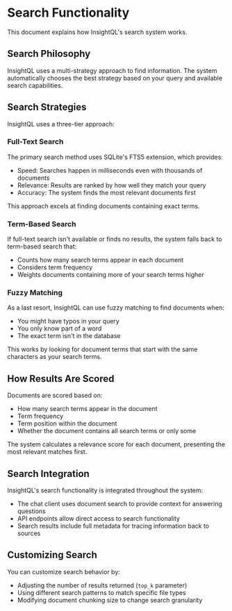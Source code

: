 # Search Functionality

This document explains how InsightQL's search system works.

## Search Philosophy

InsightQL uses a multi-strategy approach to find information. The system automatically chooses the best strategy based on your query and available search capabilities.

## Search Strategies

InsightQL uses a three-tier approach:

### Full-Text Search

The primary search method uses SQLite's FTS5 extension, which provides:

- Speed: Searches happen in milliseconds even with thousands of documents
- Relevance: Results are ranked by how well they match your query
- Accuracy: The system finds the most relevant documents first

This approach excels at finding documents containing exact terms.

### Term-Based Search

If full-text search isn't available or finds no results, the system falls back to term-based search that:

- Counts how many search terms appear in each document
- Considers term frequency
- Weights documents containing more of your search terms higher

### Fuzzy Matching

As a last resort, InsightQL can use fuzzy matching to find documents when:
- You might have typos in your query
- You only know part of a word
- The exact term isn't in the database

This works by looking for document terms that start with the same characters as your search terms.

## How Results Are Scored

Documents are scored based on:

- How many search terms appear in the document
- Term frequency
- Term position within the document
- Whether the document contains all search terms or only some

The system calculates a relevance score for each document, presenting the most relevant matches first.

## Search Integration

InsightQL's search functionality is integrated throughout the system:

- The chat client uses document search to provide context for answering questions
- API endpoints allow direct access to search functionality
- Search results include full metadata for tracing information back to sources

## Customizing Search

You can customize search behavior by:

- Adjusting the number of results returned (`top_k` parameter)
- Using different search patterns to match specific file types
- Modifying document chunking size to change search granularity 